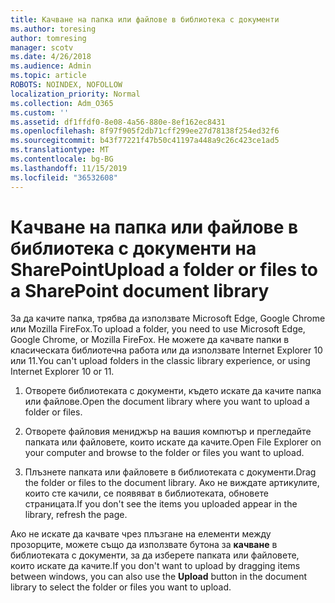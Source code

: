 ```yaml
---
title: Качване на папка или файлове в библиотека с документи
ms.author: toresing
author: tomresing
manager: scotv
ms.date: 4/26/2018
ms.audience: Admin
ms.topic: article
ROBOTS: NOINDEX, NOFOLLOW
localization_priority: Normal
ms.collection: Adm_O365
ms.custom: ''
ms.assetid: df1ffdf0-8e08-4a56-880e-8ef162ec8431
ms.openlocfilehash: 8f97f905f2db71cff299ee27d78138f254ed32f6
ms.sourcegitcommit: b43f77221f47b50c41197a448a9c26c423ce1ad5
ms.translationtype: MT
ms.contentlocale: bg-BG
ms.lasthandoff: 11/15/2019
ms.locfileid: "36532608"
---
```

# <a name="upload-a-folder-or-files-to-a-sharepoint-document-library"></a><span data-ttu-id="9cd2e-102">Качване на папка или файлове в библиотека с документи на SharePoint</span><span class="sxs-lookup"><span data-stu-id="9cd2e-102">Upload a folder or files to a SharePoint document library</span></span>

<span data-ttu-id="9cd2e-103">За да качите папка, трябва да използвате Microsoft Edge, Google Chrome или Mozilla FireFox.</span><span class="sxs-lookup"><span data-stu-id="9cd2e-103">To upload a folder, you need to use Microsoft Edge, Google Chrome, or Mozilla FireFox.</span></span> <span data-ttu-id="9cd2e-104">Не можете да качвате папки в класическата библиотечна работа или да използвате Internet Explorer 10 или 11.</span><span class="sxs-lookup"><span data-stu-id="9cd2e-104">You can't upload folders in the classic library experience, or using Internet Explorer 10 or 11.</span></span>
  
1. <span data-ttu-id="9cd2e-105">Отворете библиотеката с документи, където искате да качите папка или файлове.</span><span class="sxs-lookup"><span data-stu-id="9cd2e-105">Open the document library where you want to upload a folder or files.</span></span>
    
2. <span data-ttu-id="9cd2e-106">Отворете файловия мениджър на вашия компютър и прегледайте папката или файловете, които искате да качите.</span><span class="sxs-lookup"><span data-stu-id="9cd2e-106">Open File Explorer on your computer and browse to the folder or files you want to upload.</span></span>
    
3. <span data-ttu-id="9cd2e-107">Плъзнете папката или файловете в библиотеката с документи.</span><span class="sxs-lookup"><span data-stu-id="9cd2e-107">Drag the folder or files to the document library.</span></span> <span data-ttu-id="9cd2e-108">Ако не виждате артикулите, които сте качили, се появяват в библиотеката, обновете страницата.</span><span class="sxs-lookup"><span data-stu-id="9cd2e-108">If you don't see the items you uploaded appear in the library, refresh the page.</span></span> 
    
<span data-ttu-id="9cd2e-109">Ако не искате да качвате чрез плъзгане на елементи между прозорците, можете също да използвате бутона за **качване** в библиотеката с документи, за да изберете папката или файловете, които искате да качите.</span><span class="sxs-lookup"><span data-stu-id="9cd2e-109">If you don't want to upload by dragging items between windows, you can also use the **Upload** button in the document library to select the folder or files you want to upload.</span></span> 
  

